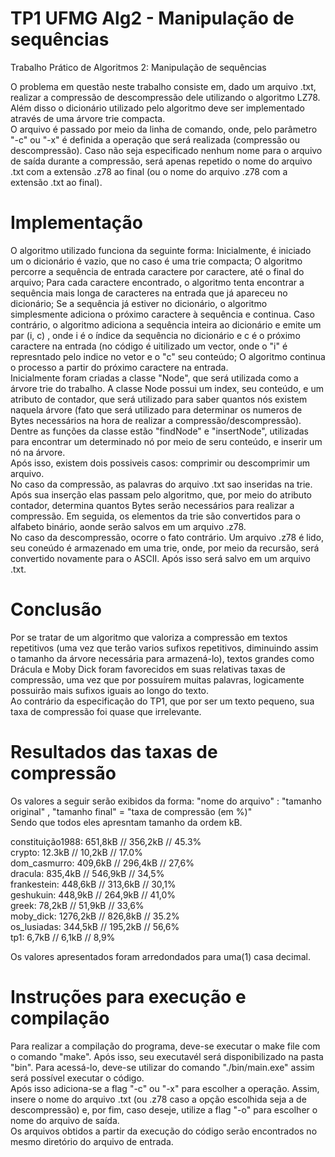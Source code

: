 # TP1 UFMG Alg2 - Manipulação de sequências
Trabalho Prático de Algoritmos 2: Manipulação de sequências

  O problema em questão neste trabalho consiste em, dado um arquivo .txt, realizar a compressão de descompressão dele utilizando o algoritmo LZ78. Além disso o dicionário utilizado pelo algoritmo deve ser implementado através de uma árvore trie compacta. <br />
  O arquivo é passado por meio da linha de comando, onde, pelo parâmetro "-c" ou "-x" é definida a operação que será realizada (compressão ou descompressão). Caso não seja especificado nenhum nome para o arquivo de saída durante a compressão, será apenas repetido o nome do arquivo .txt com a extensão .z78 ao final (ou o nome do arquivo .z78 com a extensão .txt ao final).
  
# Implementação

  O algoritmo utilizado funciona da seguinte forma: Inicialmente, é iniciado um o dicionário é vazio, que no caso é uma trie compacta; O algoritmo percorre a sequência de entrada caractere por caractere, até o final do arquivo; Para cada caractere encontrado, o algoritmo tenta encontrar a sequência mais longa de caracteres na entrada que já apareceu no dicionário; Se a sequência já estiver no dicionário, o algoritmo simplesmente adiciona o próximo caractere à sequência e continua.  Caso contrário, o algoritmo adiciona a sequência inteira ao dicionário e emite um par (i, c) , onde i é o índice da sequência no dicionário e c é o próximo caractere na entrada (no código é uitilizado um vector, onde o "i" é represntado pelo indice no vetor e o "c" seu conteúdo; O algoritmo continua o processo a partir do próximo caractere na entrada.  <br />
  Inicialmente foram criadas a classe "Node", que será utilizada como a árvore trie do trabalho. A classe Node possui um index, seu conteúdo, e um atributo de contador, que será utilizado para saber quantos nós existem naquela árvore (fato que será utilizado para determinar os numeros de Bytes necessários na hora de realizar a compressão/descompressão). Dentre as funções da classe estão "findNode" e "insertNode", utilizadas para encontrar um determinado nó por meio de seru conteúdo, e inserir um nó na árvore. <br />
  Após isso, existem dois possiveis casos: comprimir ou descomprimir um arquivo. <br />
  No caso da compressão, as palavras do arquivo .txt sao inseridas na trie. Após sua inserção elas passam pelo algoritmo, que, por meio do atributo contador, determina quantos Bytes serão necessários para realizar a compressão. Em seguida, os elementos da trie são convertidos para o alfabeto binário, aonde serão salvos em um arquivo .z78. <br />
  No caso da descompressão, ocorre o fato contrário. Um arquivo .z78 é lido, seu coneúdo é armazenado em uma trie, onde, por meio da recursão, será convertido novamente para o ASCII. Após isso será salvo em um arquivo .txt.

# Conclusão
  
  Por se tratar de um algoritmo que valoriza a compressão em textos repetitivos (uma vez que terão varios sufixos repetitivos, diminuindo assim o tamanho da árvore necessária para armazená-lo), textos grandes como Drácula e Moby Dick foram favorecidos em suas relativas taxas de compressão, uma vez que por possuírem muitas palavras, logicamente possuirão mais sufixos iguais ao longo do texto.  <br />Ao contrário da especificação do TP1, que por ser um texto pequeno, sua taxa de compressão foi quase que irrelevante.

# Resultados das taxas de compressão 

Os valores a seguir serão exibidos da forma: "nome do arquivo" : "tamanho original" , "tamanho final" = "taxa de compressão (em %)" <br /> Sendo que todos eles apresntam tamanho da ordem kB.

  constituição1988: 651,8kB // 356,2kB // 45.3%  <br />
  crypto: 12.3kB // 10,2kB // 17.0%  <br />
  dom_casmurro: 409,6kB // 296,4kB // 27,6%  <br />
  dracula: 835,4kB // 546,9kB // 34,5% <br />
  frankestein: 448,6kB // 313,6kB // 30,1% <br />
  geshukuin: 448,9kB // 264,9kB // 41,0% <br />
  greek: 78,2kB // 51,9kB // 33,6% <br />
  moby_dick: 1276,2kB // 826,8kB // 35.2% <br />
  os_lusiadas: 344,5kB // 195,2kB // 56,6% <br />
  tp1: 6,7kB // 6,1kB //  8,9% <br />
 
  Os valores apresentados foram arredondados para uma(1) casa decimal.
  
# Instruções para execução e compilação
 
  Para realizar a compilação do programa, deve-se executar o make file com o comando "make". Após isso, seu executavél será disponibilizado na pasta "bin". Para acessá-lo, deve-se utilizar do comando "./bin/main.exe" assim será possível executar o código. <br /> Após isso adiciona-se a flag "-c" ou "-x" para escolher a operação. Assim, insere o nome do arquivo .txt (ou .z78 caso a opção escolhida seja a de descompressão) e, por fim, caso deseje, utilize a flag "-o" para escolher o nome do arquivo de saída. <br/>
Os arquivos obtidos a partir da execução do código serão encontrados no mesmo diretório do arquivo de entrada.
